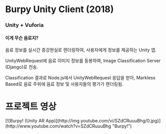 <h1>Burpy Unity Client (2018)</h1>
<h3>Unity + Vuforia</h3>
<h4>이게 무슨 음료지?</h4>
<p>음료 정보를 실시간 증강현실로 렌더링하여, 사용자에게 정보를 제공하는 Unity 앱.</p>
<p>UnityWebRequest에 음료 이미지 정보를 동봉하여, Image Classification Server (Django)로 전송.</p>
<p>Classification 결과로 Node.js에서 UnityWebRequest 응답을 받아, Markless Based로 음료 주위에 음료 정보 및 사용자들의 평가가 렌더링됨.</p>
<h1>프로젝트 영상</h1>
[![Burpy! (Unity AR App)](http://img.youtube.com/vi/SZdCRuuuBhg/0.jpg)](http://www.youtube.com/watch?v=SZdCRuuuBhg "Burpy!")
